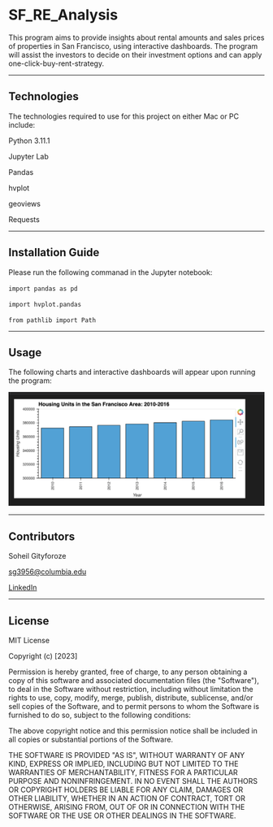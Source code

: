 # SF_RE_Analysis

This program aims to provide insights about rental amounts and sales prices of properties in San Francisco, using interactive dashboards. The program will assist the investors to decide on their investment options and can apply one-click-buy-rent-strategy.




---

## Technologies

The technologies required to use for this project on either Mac or PC include:

Python 3.11.1

Jupyter Lab

Pandas

hvplot

geoviews

Requests


---

## Installation Guide

Please run the following commanad in the Jupyter notebook:

`import pandas as pd`


`import hvplot.pandas`


`from pathlib import Path`


---

## Usage

The following charts and interactive dashboards will appear upon running the program:
 
 
 
 
![Screenshot](https://raw.githubusercontent.com/sg3956/SF_RE_Analysis/main/Screenshot_1.png)


---

## Contributors

Soheil Gityforoze

sg3956@columbia.edu

[LinkedIn](https://www.linkedin.com/feed/)

---

## License

MIT License

Copyright (c) [2023]

Permission is hereby granted, free of charge, to any person obtaining a copy of this software and associated documentation files (the "Software"), to deal in the Software without restriction, including without limitation the rights to use, copy, modify, merge, publish, distribute, sublicense, and/or sell copies of the Software, and to permit persons to whom the Software is furnished to do so, subject to the following conditions:

The above copyright notice and this permission notice shall be included in all copies or substantial portions of the Software.

THE SOFTWARE IS PROVIDED "AS IS", WITHOUT WARRANTY OF ANY KIND, EXPRESS OR IMPLIED, INCLUDING BUT NOT LIMITED TO THE WARRANTIES OF MERCHANTABILITY, FITNESS FOR A PARTICULAR PURPOSE AND NONINFRINGEMENT. IN NO EVENT SHALL THE AUTHORS OR COPYRIGHT HOLDERS BE LIABLE FOR ANY CLAIM, DAMAGES OR OTHER
LIABILITY, WHETHER IN AN ACTION OF CONTRACT, TORT OR OTHERWISE, ARISING FROM, OUT OF OR IN CONNECTION WITH THE SOFTWARE OR THE USE OR OTHER DEALINGS IN THE SOFTWARE.
